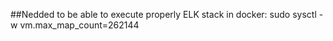 ##Nedded to be able to execute properly ELK stack in docker:
sudo sysctl -w vm.max_map_count=262144
